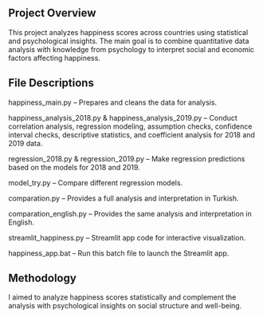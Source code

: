 Project Overview
------------------
This project analyzes happiness scores across countries using statistical and psychological insights. The main goal is to combine quantitative data analysis with knowledge from psychology to interpret social and economic factors affecting happiness.

File Descriptions
--------------------
happiness_main.py – Prepares and cleans the data for analysis.

happiness_analysis_2018.py & happiness_analysis_2019.py – Conduct correlation analysis, regression modeling, assumption checks, confidence interval checks, descriptive statistics, and coefficient analysis for 2018 and 2019 data.

regression_2018.py & regression_2019.py – Make regression predictions based on the models for 2018 and 2019.

model_try.py – Compare different regression models.

comparation.py – Provides a full analysis and interpretation in Turkish.

comparation_english.py – Provides the same analysis and interpretation in English.

streamlit_happiness.py – Streamlit app code for interactive visualization.

happiness_app.bat – Run this batch file to launch the Streamlit app.

Methodology
-----------------
I aimed to analyze happiness scores statistically and complement the analysis with psychological insights on social structure and well-being.
